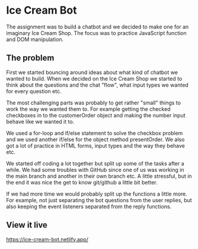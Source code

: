 # Ice Cream Bot
The assignment was to build a chatbot and we decided to make one for an imaginary Ice Cream Shop.
The focus was to practice JavaScript function and DOM manipulation.

## The problem
First we started bouncing around ideas about what kind of chatbot we wanted to build. When we decided on the Ice Cream Shop we started to think about the questions and the chat "flow", what input types we wanted for every question etc.

The most challenging parts was probably to get rather "small" things to work the way we wanted them to. For example getting the checked checkboxes in to the customerOrder object and making the number input behave like we wanted it to.

We used a for-loop and if/else statement to solve the checkbox problem and we used another if/else for the object method presentOrder. We also got a lot of practice in HTML forms, input types and the way they behave etc.

We started off coding a lot together but split up some of the tasks after a while. We had some troubles with GitHub since one of us was working in the main branch and another in their own branch etc. A little stressful, but in the end it was nice the get to know git/github a little bit better.

If we had more time we would probably split up the functions a little more. For example, not just separating the bot questions from the user replies, but also keeping the event listeners separated from the reply functions.

## View it live
https://ice-cream-bot.netlify.app/
